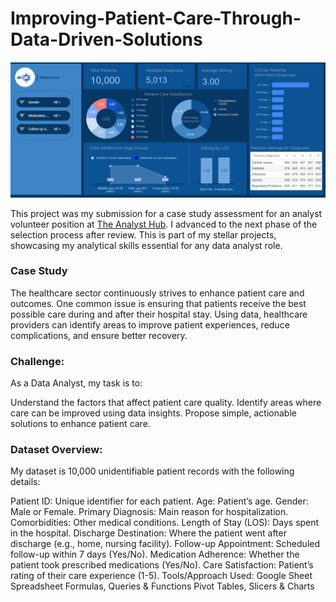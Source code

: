 # Improving-Patient-Care-Through-Data-Driven-Solutions
![Improving-Patient-Care-Through-Data-Driven-Solutions](patient%20care.png)

This project was my submission for a case study assessment for an analyst volunteer position at [The Analyst Hub]([https://www.google.com](https://www.linkedin.com/company/theanalysthub/posts/?feedView=all)). I advanced to the next phase of the selection process after review.  This is part of my stellar projects, showcasing my analytical skills essential for any data analyst role.

### Case Study
The healthcare sector continuously strives to enhance patient care and outcomes. One common issue is ensuring that patients receive the best possible care during and after their hospital stay. Using data, healthcare providers can identify areas to improve patient experiences, reduce complications, and ensure better recovery.

### Challenge:
As a Data Analyst, my task is to:

Understand the factors that affect patient care quality.
Identify areas where care can be improved using data insights.
Propose simple, actionable solutions to enhance patient care.
 
### Dataset Overview:
My dataset is 10,000 unidentifiable patient records with the following details:

Patient ID: Unique identifier for each patient.
Age: Patient’s age.
Gender: Male or Female.
Primary Diagnosis: Main reason for hospitalization.
Comorbidities: Other medical conditions.
Length of Stay (LOS): Days spent in the hospital.
Discharge Destination: Where the patient went after discharge (e.g., home, nursing facility).
Follow-up Appointment: Scheduled follow-up within 7 days (Yes/No).
Medication Adherence: Whether the patient took prescribed medications (Yes/No).
Care Satisfaction: Patient’s rating of their care experience (1-5).
Tools/Approach Used:
Google Sheet
Spreadsheet Formulas, Queries & Functions
Pivot Tables, Slicers & Charts
